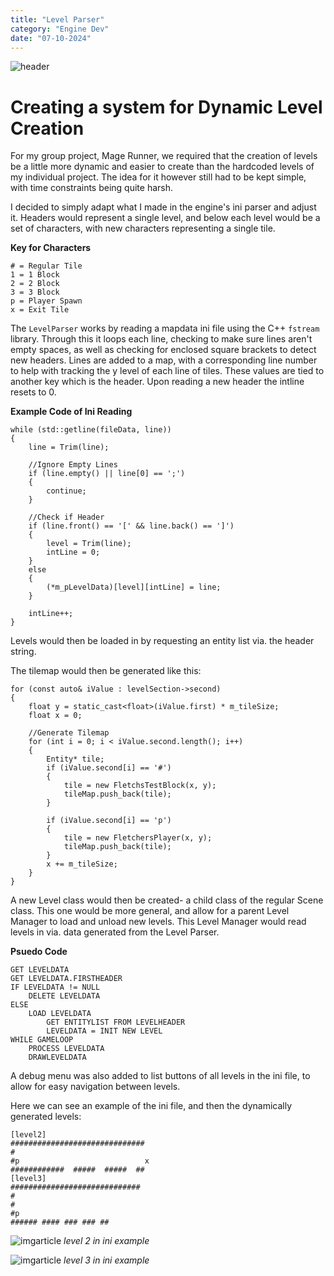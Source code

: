 ```yaml
---
title: "Level Parser"
category: "Engine Dev"
date: "07-10-2024"
---
```

![header](/images/BlockBloke_debug_6dQ5p6PuML.png)

# Creating a system for Dynamic Level Creation

For my group project, Mage Runner, we required that the creation of levels be a little more dynamic and easier to create than the hardcoded levels of my individual project. The idea for it however still had to be kept simple, with time constraints being quite harsh. 

I decided to simply adapt what I made in the engine's ini parser and adjust it. Headers would represent a single level, and below each level would be a set of characters, with new characters representing a single tile.

**Key for Characters**

    # = Regular Tile
    1 = 1 Block
    2 = 2 Block
    3 = 3 Block
    p = Player Spawn
    x = Exit Tile

The ``LevelParser`` works by reading a mapdata ini file using the C++ ``fstream`` library. Through this it loops each line, checking to make sure lines aren't empty spaces, as well as checking for enclosed square brackets to detect new headers. Lines are added to a map, with a corresponding line number to help with tracking the y level of each line of tiles. These values are tied to another key which is the header. Upon reading a new header the intline resets to 0. 

**Example Code of Ini Reading**

	while (std::getline(fileData, line))
	{
		line = Trim(line);

		//Ignore Empty Lines
		if (line.empty() || line[0] == ';')
		{
			continue;
		}

        //Check if Header
		if (line.front() == '[' && line.back() == ']')
		{
			level = Trim(line);
			intLine = 0;
		}
		else
		{
			(*m_pLevelData)[level][intLine] = line;
		}

		intLine++;
	}

Levels would then be loaded in by requesting an entity list via. the header string.

The tilemap would then be generated like this:

	for (const auto& iValue : levelSection->second)
	{
		float y = static_cast<float>(iValue.first) * m_tileSize;
		float x = 0;

		//Generate Tilemap
		for (int i = 0; i < iValue.second.length(); i++)
		{
			Entity* tile;
			if (iValue.second[i] == '#')
			{
				tile = new FletchsTestBlock(x, y);
				tileMap.push_back(tile);
			}

			if (iValue.second[i] == 'p')
			{
				tile = new FletchersPlayer(x, y);
				tileMap.push_back(tile);
			}
			x += m_tileSize;
		}
	}

A new Level class would then be created- a child class of the regular Scene class. This one would be more general, and allow for a parent Level Manager to load and unload new levels. This Level Manager would read levels in via. data generated from the Level Parser.

**Psuedo Code**

    GET LEVELDATA
    GET LEVELDATA.FIRSTHEADER
    IF LEVELDATA != NULL
        DELETE LEVELDATA
    ELSE
        LOAD LEVELDATA
            GET ENTITYLIST FROM LEVELHEADER
            LEVELDATA = INIT NEW LEVEL
    WHILE GAMELOOP
        PROCESS LEVELDATA
        DRAWLEVELDATA

A debug menu was also added to list buttons of all levels in the ini file, to allow for easy navigation between levels.

Here we can see an example of the ini file, and then the dynamically generated levels:

    [level2]
    ##############################
    #           
    #p                            x
    ############  #####  #####  ##
    [level3]
    #############################
    #
    #
    #p
    ###### #### ### ### ##

![imgarticle](images/BlockBloke_debug_E312KJJZpO.png)
*level 2 in ini example*

![imgarticle](images/BlockBloke_debug_V0jvGIXOze.png)
*level 3 in ini example*